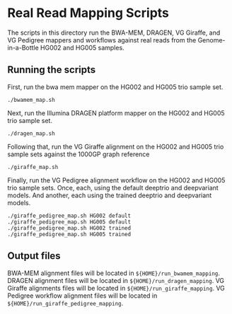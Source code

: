 # Real Read Mapping Scripts

The scripts in this directory run the BWA-MEM, DRAGEN, VG Giraffe, and VG Pedigree mappers and workflows against real reads from the Genome-in-a-Bottle HG002 and HG005 samples.

## Running the scripts

First, run the bwa mem mapper on the HG002 and HG005 trio sample set.

```
./bwamem_map.sh
```

Next, run the Illumina DRAGEN platform mapper on the HG002 and HG005 trio sample set.

```
./dragen_map.sh
```

Following that, run the VG Giraffe alignment on the HG002 and HG005 trio sample sets against the 1000GP graph reference 

```
./giraffe_map.sh
```

Finally, run the VG Pedigree alignment workflow on the HG002 and HG005 trio sample sets.
Once, each, using the default deeptrio and deepvariant models.
And another, each using the trained deeptrio and deepvariant models.

```
./giraffe_pedigree_map.sh HG002 default
./giraffe_pedigree_map.sh HG005 default
./giraffe_pedigree_map.sh HG002 trained
./giraffe_pedigree_map.sh HG005 trained
```

## Output files

BWA-MEM alignment files will be located in `${HOME}/run_bwamem_mapping`.
DRAGEN alignment files will be located in `${HOME}/run_dragen_mapping`.
VG Giraffe alignments files will be located in `${HOME}/run_giraffe_mapping`.
VG Pedigree workflow alignment files will be located in `${HOME}/run_giraffe_pedigree_mapping`.

